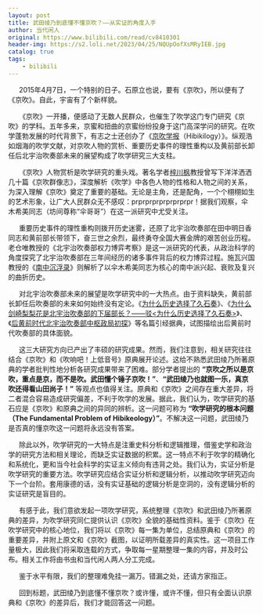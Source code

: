 ```yaml
---
layout: post
title: 武田绫乃到底懂不懂京吹？——从实证的角度入手
author: 当代闲人
original: https://www.bilibili.com/read/cv8410301
header-img: https://s2.loli.net/2023/04/25/NQUpOofXsMRyIEB.jpg
catalog: true
tags:
    - bilibili
---
```

&ensp; &ensp; 2015年4月7日，一个特别的日子。石原立也说，要有《京吹》，所以便有了《京吹》。自此，宇宙有了个新样貌。

&ensp; &ensp; 《京吹》一开播，便感动了无数人民群众，也催生了吹学这门专门研究《京吹》的学科。五年多来，京蜜和扭曲的京蜜纷纷投身于这门高深学问的研究。在吹学蓬勃发展的时代背景下，有志之士还创办了《[京吹学报](https://hibikilogy.github.io/)（Hibikilogy）》。纵观浩如烟海的吹学文献，对京吹人物的赏析、重要历史事件的理性重构以及黄前部长卸任后北宇治吹奏部未来的展望构成了吹学研究三大支柱。

&ensp; &ensp; 《京吹》人物赏析是吹学研究的重头戏。著名学者[梓川枫](https://space.bilibili.com/37460327/)教授曾写下洋洋洒洒几十篇《京吹群像志》，深度解析《吹学》中各色人物的性格和人物之间的关系，为深入理解《京吹》奠定了重要的基础。无论是主角，还是配角，一个个栩栩如生的艺术形象，让广大人民群众无不感叹：prprprprprprprprpr！据我们观察，伞木希美同志（坊间尊称“伞哥哥”）在这一派研究中尤受关注。

&ensp; &ensp; 重要历史事件的理性重构则拨开历史迷雾，还原了北宇治吹奏部在田中明日香同志和黄前部长带领下，奋三世之余烈，最终勇夺全国大赛金牌的艰苦创业历程。老仓唯教授的《北宇治吹奏部权力博弈考察》是这一派研究的代表，从政治科学的角度探究了北宇治吹奏部在三年间经历的诸多事件背后的权力博弈过程。施瓦兴国教授的《[南中沉浮录](/2020/03/05/%E5%8D%97%E4%B8%AD%E6%B2%89%E6%B5%AE%E5%BD%95/)》则解析了以伞木希美同志为核心的南中派兴起、衰败及复兴的曲折历史。

&ensp; &ensp; 对北宇治吹奏部未来的展望是吹学研究中的一大热点。由于资料缺失，黄前部长卸任后吹奏部的未来如何始终没有定论。《[为什么历史选择了久石奏](/2020/01/07/weishenmelishixuanzelekanade/)》、《[为什么剑崎梨梨花是北宇治吹奏部的下届部长？——驳<为什么历史选择了久石奏>](/2020/02/06/weishenmelishixuanzeleririka/)》、《[后黄前时代北宇治吹奏部中枢政局初探](/2020/02/27/houhuangqianshidaibeiyuzhichuizoubuzhongshuzhengjuchutan/)》等名篇引经据典，试图描绘出后黄前时代吹奏部的具体面貌。

&ensp; &ensp; 这三大研究方向已产出了丰硕的研究成果。然而，我们注意到，相关研究往往结合《京吹》和《吹响吧！上低音号》原典展开论述。这给不熟悉武田绫乃所著原典的学者批判性地分析各研究成果带来了困难。部分学者提出的 **“京吹之所以是京吹，重点是京，而不是吹。武田懂个锤子京吹！”**、**“武田绫乃也就图一乐，真京吹还得看山田尚子！”** 等观点也值得关注。原典和《京吹》之间存在重大差异，将二者混合容易造成研究偏差，不利于吹学的发展。据此，我们认为，吹学研究的基石应是《京吹》和原典之间的异同的辨析。这一问题可称为 **“吹学研究的根本问题（The Fundamental Problem of Hibikeology）”**。不解决这一问题，武田绫乃是否真的懂京吹这一问题将永远没有答案。

&ensp; &ensp; 除此以外，吹学研究的一大特点是注重史料分析和逻辑推理，借鉴史学和政治学的研究方法和相关理论，而缺乏实证数据的积累。这一特点不利于吹学的精确化和系统化，更和当今社会科学的实证主义倾向有违背之处。我们认为，实证分析是吹学研究的重要方法。吹学研究应结合实证分析和逻辑分析，以推动吹学研究迈向下一个台阶。套用康德的话，没有实证基础的逻辑分析是空洞的，没有逻辑分析的实证研究是盲目的。

&ensp; &ensp; 有感于此，我们意欲发起一项吹学研究，系统整理《京吹》和武田绫乃所著原典的差异，为吹学研究同仁提供认识《京吹》全貌的基础性资料。鉴于《京吹》在吹学研究中的核心地位，我们将以《京吹》每一集为单位，总结原典和《京吹》的重要差异，并附上原文和《京吹》截图，以证明所载差异的真实性。这一项目工作量极大，因此我们将采取连载的方式，争取每一星期整理一集的内容，并及时公布。相关工作将由书虫和当代闲人两人分工完成。

&ensp; &ensp; 鉴于水平有限，我们的整理难免挂一漏万。错漏之处，还请方家指正。

&ensp; &ensp; 回到标题，武田绫乃到底懂不懂京吹？或许懂，或许不懂，但只有全面认识原典和《京吹》的差异后，我们才能回答这一问题。
